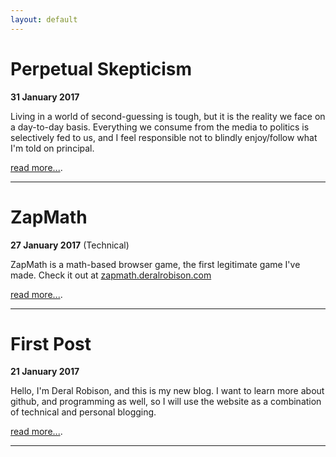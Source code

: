 ```yaml
---
layout: default
---
```


# [](#header-1)Perpetual Skepticism

**31 January 2017**

Living in a world of second-guessing is tough, but it is the reality we face
on a day-to-day basis. Everything we consume from the media to politics is 
selectively fed to us, and I feel responsible not to blindly enjoy/follow 
what I'm told on principal.

[read more...](OP-Post.md).

* * *

# [](#header-1)ZapMath

**27 January 2017** (Technical)

ZapMath is a math-based browser game, the first legitimate game I've made.
Check it out at [zapmath.deralrobison.com](http://zapmath.deralrobison.com/)

[read more...](ZapPost.md).

* * *

# [](#header-1)First Post

**21 January 2017**

Hello, I'm Deral Robison, and this is my new blog. I want to learn more about github, 
and programming as well, so I will use the website as a combination of technical and 
personal blogging.

[read more...](first-post.md).

* * *


